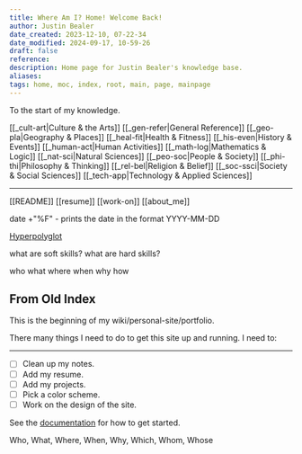 ```yaml
---
title: Where Am I? Home! Welcome Back!
author: Justin Bealer
date_created: 2023-12-10, 07-22-34
date_modified: 2024-09-17, 10-59-26
draft: false
reference: 
description: Home page for Justin Bealer's knowledge base.
aliases: 
tags: home, moc, index, root, main, page, mainpage
---
```


To the start of my knowledge.

[[_cult-art|Culture & the Arts]]
[[_gen-refer|General Reference]]
[[_geo-pla|Geography & Places]]
[[_heal-fit|Health & Fitness]]
[[_his-even|History & Events]]
[[_human-act|Human Activities]]
[[_math-log|Mathematics & Logic]]
[[_nat-sci|Natural Sciences]]
[[_peo-soc|People & Society]]
[[_phi-thi|Philosophy & Thinking]]
[[_rel-bel|Religion & Belief]]
[[_soc-ssci|Society & Social Sciences]]
[[_tech-app|Technology & Applied Sciences]]

---

[[README]]
[[resume]]
[[work-on]]
[[about_me]]

date +"%F" - prints the date in the format YYYY-MM-DD

[Hyperpolyglot](https://hyperpolyglot.org)

what are soft skills?
what are hard skills?

who what where when why how

## From Old Index

This is the beginning of my wiki/personal-site/portfolio.

There many things I need to do to get this site up and running. I need to:

---

- [ ] Clean up my notes.
- [ ] Add my resume.
- [ ] Add my projects.
- [ ] Pick a color scheme.
- [ ] Work on the design of the site.

See the [documentation](https://quartz.jzhao.xyz) for how to get started.

Who, What, Where, When, Why, Which, Whom, Whose
